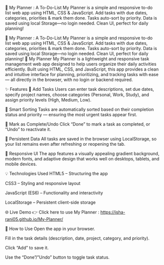 📝 My Planner : A To-Do-List
My Planner is a simple and responsive to-do list web app using HTML, CSS &amp; JavaScript. Add tasks with due dates, categories, priorities &amp; mark them done. Tasks auto-sort by priority. Data is saved using local Storage—no login needed. Clean UI, perfect for daily planning!

📝 My Planner : A To-Do-List My Planner is a simple and responsive to-do list web app using HTML, CSS & JavaScript. Add tasks with due dates, categories, priorities & mark them done. Tasks auto-sort by priority. Data is saved using local Storage—no login needed. Clean UI, perfect for daily planning! 📝 My Planner My Planner is a lightweight and responsive task management web app designed to help users organize their daily activities efficiently. Built using HTML, CSS, and JavaScript, this app provides a clean and intuitive interface for planning, prioritizing, and tracking tasks with ease — all directly in the browser, with no login or backend required.

✨ Features 🔹 Add Tasks Users can enter task descriptions, set due dates, specify project names, choose categories (Personal, Work, Study), and assign priority levels (High, Medium, Low).

🔹 Smart Sorting Tasks are automatically sorted based on their completion status and priority — ensuring the most urgent tasks appear first.

🔹 Mark as Complete/Undo Click “Done” to mark a task as completed, or “Undo” to reactivate it.

🔹 Persistent Data All tasks are saved in the browser using LocalStorage, so your list remains even after refreshing or reopening the tab.

🔹 Responsive UI The app features a visually appealing gradient background, modern fonts, and adaptive design that works well on desktops, tablets, and mobile devices.

💡 Technologies Used HTML5 – Structuring the app

CSS3 – Styling and responsive layout

JavaScript (ES6) – Functionality and interactivity

LocalStorage – Persistent client-side storage

🌐 Live Demo 👉 Click here to use My Planner :  https://isha-rani05.github.io/My-Planner/

📌 How to Use Open the app in your browser.

Fill in the task details (description, date, project, category, and priority).

Click “Add” to save it.

Use the “Done”/”Undo” button to toggle task status.
